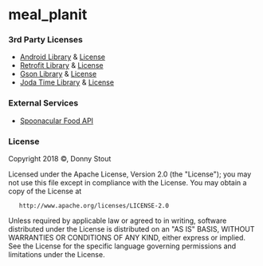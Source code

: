 # meal_planit


### 3rd Party Licenses
* [Android Library](https://source.android.com/) & [License](https://source.android.com/setup/licenses)
* [Retrofit Library](https://github.com/square/retrofit) & [License](https://github.com/square/retrofit/blob/master/LICENSE.txt)
* [Gson Library](https://github.com/google/gson) & [License](https://github.com/google/gson/blob/master/LICENSE)
* [Joda Time Library](https://github.com/dlew/joda-time-android) & [License](https://github.com/dlew/joda-time-android/blob/master/LICENSE)

### External Services
* [Spoonacular Food API](https://market.mashape.com/spoonacular/recipe-food-nutrition)


### License

Copyright 2018 &copy;, Donny Stout

   Licensed under the Apache License, Version 2.0 (the "License");
   you may not use this file except in compliance with the License.
   You may obtain a copy of the License at

       http://www.apache.org/licenses/LICENSE-2.0

   Unless required by applicable law or agreed to in writing, software
   distributed under the License is distributed on an "AS IS" BASIS,
   WITHOUT WARRANTIES OR CONDITIONS OF ANY KIND, either express or implied.
   See the License for the specific language governing permissions and
   limitations under the License.
